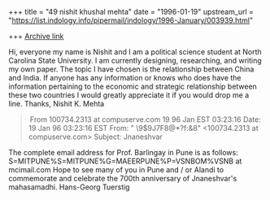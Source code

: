 +++
title = "49 nishit khushal mehta"
date = "1996-01-19"
upstream_url = "https://list.indology.info/pipermail/indology/1996-January/003939.html"

+++
[Archive link](https://list.indology.info/pipermail/indology/1996-January/003939.html)

Hi, everyone my name  is Nishit and I am a political science student 
at North Carolina State University. I am currently designing, 
researching, and writing my own paper. The topic I have chosen is the 
relationship between China and India. If anyone has any information 
or knows who does have the information pertaining to the economic and strategic relationship between these 
two countries I would greatly appreciate it if you would drop me a 
line.
                             Thanks,
                              Nishit K. Mehta



> From 100734.2313 at compuserve.com 19 96 Jan EST 03:23:16
Date: 19 Jan 96 03:23:16 EST
From: " \\9$9J7F8@*?f:&8" <100734.2313 at compuserve.com>
Subject: Jnaneshvar

The complete email address for Prof. Barlingay in Pune is as follows:
S=MITPUNE%S=MITPUNE%G=MAEERPUNE%P=VSNBOM%VSNB at mcimail.com
Hope to see many of you in Pune and / or Alandi to commemorate and celebrate the
700th anniversary of Jnaneshvar's mahasamadhi.
Hans-Georg Tuerstig






